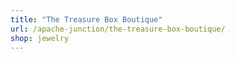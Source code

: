 ```yaml
---
title: "The Treasure Box Boutique"
url: /apache-junction/the-treasure-box-boutique/
shop: jewelry
---
```

